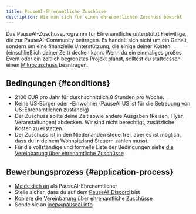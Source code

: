 ```yaml
---
title: PauseAI-Ehrenamtliche Zuschüsse
description: Wie man sich für einen ehrenamtlichen Zuschuss bewirbt
---
```


Das PauseAI-Zuschussprogramm für Ehrenamtliche unterstützt Freiwillige, die zur PauseAI-Community beitragen.
Es handelt sich nicht um ein Gehalt, sondern um eine finanzielle Unterstützung, die einige deiner Kosten (einschließlich deiner Zeit) decken kann.
Wenn du ein einmaliges großes Event oder ein zeitlich begrenztes Projekt planst, solltest du stattdessen einen [Mikrozuschuss](/microgrants) beantragen.

## Bedingungen {#conditions}

- 2100 EUR pro Jahr für durchschnittlich 8 Stunden pro Woche.
- Keine US-Bürger oder -Einwohner (PauseAI US ist für die Betreuung von US-Ehrenamtlichen zuständig)
- Der Zuschuss sollte deine Zeit sowie andere Ausgaben (Reisen, Flyer, Veranstaltungen) abdecken. Wir sind nicht berechtigt, zusätzliche Kosten zu erstatten.
- Der Zuschuss ist in den Niederlanden steuerfrei, aber es ist möglich, dass du in deinem Wohnsitzland Steuern zahlen musst.
- Für die vollständige und formelle Liste der Bedingungen siehe [die Vereinbarung über ehrenamtliche Zuschüsse](https://docs.google.com/document/d/1HHgKsEj1fEpMEcYZXnZQ41tuXMLvwcbXqgrX1f2JxZc/edit)

## Bewerbungsprozess {#application-process}

- [Melde dich an](/join) als PauseAI-Ehrenamtlicher
- Stelle sicher, dass du auf dem [PauseAI-Discord](https://discord.gg/X9TYc3vs7j) bist
- Kopiere [die Vereinbarung über ehrenamtliche Zuschüsse](https://docs.google.com/document/d/1HHgKsEj1fEpMEcYZXnZQ41tuXMLvwcbXqgrX1f2JxZc/edit)
- Sende sie an [joep@pauseai.info](mailto:joep@pauseai.info)